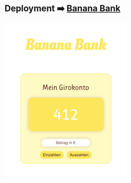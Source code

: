 # Deployment ➡️ [Banana Bank](https://melina412.github.io/Day53/)

![alt](/public/banana-bank-preview.png)

